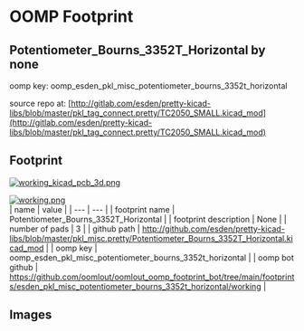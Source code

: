 # OOMP Footprint  
## Potentiometer_Bourns_3352T_Horizontal  by none  
  
oomp key: oomp_esden_pkl_misc_potentiometer_bourns_3352t_horizontal  
  
source repo at: [http://gitlab.com/esden/pretty-kicad-libs/blob/master/pkl_tag_connect.pretty/TC2050_SMALL.kicad_mod](http://gitlab.com/esden/pretty-kicad-libs/blob/master/pkl_tag_connect.pretty/TC2050_SMALL.kicad_mod)  
## Footprint  
  
[![working_kicad_pcb_3d.png](working_kicad_pcb_3d_600.png)](working_kicad_pcb_3d.png)  
  
[![working.png](working_600.png)](working.png)  
| name | value | 
| --- | --- | 
| footprint name | Potentiometer_Bourns_3352T_Horizontal | 
| footprint description | None | 
| number of pads | 3 | 
| github path | http://github.com/esden/pretty-kicad-libs/blob/master/pkl_misc.pretty/Potentiometer_Bourns_3352T_Horizontal.kicad_mod | 
| oomp key | oomp_esden_pkl_misc_potentiometer_bourns_3352t_horizontal | 
| oomp bot github | https://github.com/oomlout/oomlout_oomp_footprint_bot/tree/main/footprints/esden_pkl_misc_potentiometer_bourns_3352t_horizontal/working | 
## Images  
